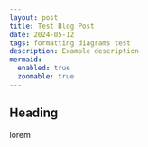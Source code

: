```yaml
---
layout: post
title: Test Blog Post
date: 2024-05-12
tags: formatting diagrams test
description: Example description
mermaid:
  enabled: true
  zoomable: true
---
```


## Heading

lorem